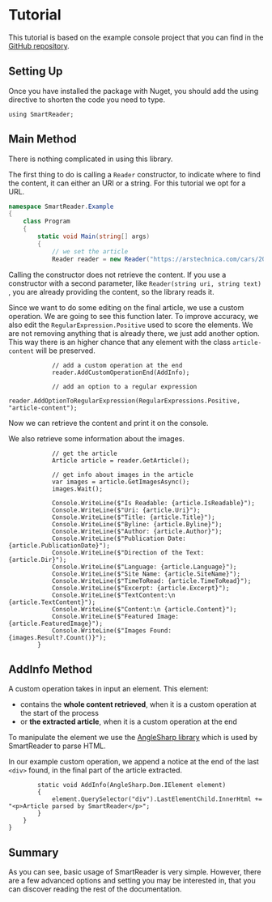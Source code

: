 # Tutorial

This tutorial is based on the example console project that you can find in the [GitHub repository](https://github.com/strumenta/SmartReader).

## Setting Up

Once you have installed the package with Nuget, you should add the using directive to shorten the code you need to type.

```
using SmartReader;
```

## Main Method

There is nothing complicated in using this library. 

The first thing to do is calling a `Reader` constructor, to indicate where to find the content, it can either an URI or a string. For this tutorial we opt for a URL.

```csharp
namespace SmartReader.Example
{
    class Program
    {
 		static void Main(string[] args)
        {
            // we set the article
            Reader reader = new Reader("https://arstechnica.com/cars/2020/03/as-covid-19-spreads-truckers-need-to-keep-on-trucking/");
```

Calling the constructor does not retrieve the content. If you use a constructor with a second parameter, like `Reader(string uri, string text)` , you are already providing the content, so the library reads it.

Since we want to do some editing on the final article, we use a custom operation. We are going to see this function later. To improve accuracy, we also edit the `RegularExpression.Positive` used to score the elements. We are not removing anything that is already there, we just add another option. This way there is an higher chance that any element with the class `article-content` will be preserved.

            	// add a custom operation at the end
            	reader.AddCustomOperationEnd(AddInfo);
    
            	// add an option to a regular expression
            	reader.AddOptionToRegularExpression(RegularExpressions.Positive, "article-content");        	
Now we can retrieve the content and print it on the console.

We also retrieve some information about the images.

```
        	// get the article
        	Article article = reader.GetArticle();

        	// get info about images in the article
        	var images = article.GetImagesAsync();
        	images.Wait();

        	Console.WriteLine($"Is Readable: {article.IsReadable}");
        	Console.WriteLine($"Uri: {article.Uri}");
        	Console.WriteLine($"Title: {article.Title}");
        	Console.WriteLine($"Byline: {article.Byline}");
        	Console.WriteLine($"Author: {article.Author}");
        	Console.WriteLine($"Publication Date: {article.PublicationDate}");
        	Console.WriteLine($"Direction of the Text: {article.Dir}");
        	Console.WriteLine($"Language: {article.Language}");
        	Console.WriteLine($"Site Name: {article.SiteName}");
        	Console.WriteLine($"TimeToRead: {article.TimeToRead}");
        	Console.WriteLine($"Excerpt: {article.Excerpt}");
        	Console.WriteLine($"TextContent:\n {article.TextContent}");
        	Console.WriteLine($"Content:\n {article.Content}");
        	Console.WriteLine($"Featured Image: {article.FeaturedImage}");
       		Console.WriteLine($"Images Found: {images.Result?.Count()}");
    	}
```

## AddInfo Method

A custom operation takes in input an element. This element:
- contains the **whole content retrieved**, when it is a custom operation at the start of the process
- or **the extracted article**, when it is a custom operation at the end

To manipulate the element we use the [AngleSharp library](https://anglesharp.github.io/) which is used by SmartReader to parse HTML.

In our example custom operation, we append a notice at the end of the last `<div>` found, in the final part of the article extracted.

```
        static void AddInfo(AngleSharp.Dom.IElement element)
        {       
            element.QuerySelector("div").LastElementChild.InnerHtml += "<p>Article parsed by SmartReader</p>";
        }
    }
}	       	
```

## Summary

As you can see, basic usage of SmartReader is very simple. However, there are a few advanced options and setting you may be interested in, that you can discover reading the rest of the documentation.